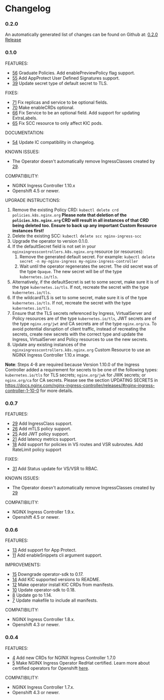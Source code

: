 # Changelog

### 0.2.0

An automatically generated list of changes can be found on Github at: [0.2.0 Release](https://github.com/nginxinc/nginx-ingress-operator/releases/tag/v0.2.0)

### 0.1.0

FEATURES:

* [56](https://github.com/nginxinc/nginx-ingress-operator/pull/56) Graduate Policies. Add enablePreviewPolicy flag support.
* [55](https://github.com/nginxinc/nginx-ingress-operator/pull/55) Add AppProtect User Defined Signatures support.
* [39](https://github.com/nginxinc/nginx-ingress-operator/pull/39) Update secret type of default secret to TLS.

FIXES:

* [71](https://github.com/nginxinc/nginx-ingress-operator/pull/71) Fix replicas and service to be optional fields.
* [70](https://github.com/nginxinc/nginx-ingress-operator/pull/70) Make enableCRDs optional.
* [66](https://github.com/nginxinc/nginx-ingress-operator/pull/66) Fix Service to be an optional field. Add support for updating ExtraLabels.
* [65](https://github.com/nginxinc/nginx-ingress-operator/pull/65) Fix SCC resource to only affect KIC pods.

DOCUMENTATION:

* [54](https://github.com/nginxinc/nginx-ingress-operator/pull/54) Update IC compatibility in changelog.

KNOWN ISSUES:

* The Operator doesn't automatically remove IngressClasses created by [29](https://github.com/nginxinc/nginx-ingress-operator/pull/29).

COMPATIBILITY:

- NGINX Ingress Controller 1.10.x
- Openshift 4.5 or newer.

UPGRADE INSTRUCTIONS:

1. Remove the existing Policy CRD: `kubectl delete crd policies.k8s.nginx.org`
**Please note that deletion of the `policies.k8s.nginx.org` CRD will result in all instances of that CRD being deleted too. Ensure to back up any important Custom Resource instances first!**
1. Delete the existing SCC: `kubectl delete scc nginx-ingress-scc`
1. Upgrade the operator to version 0.1.0.
1. If the defaultSecret field is not set in your `nginxingresscontrollers.k8s.nginx.org` resource (or resources):
    1. Remove the generated default secret. For example: `kubectl delete secret -n my-nginx-ingress my-nginx-ingress-controller`
    1. Wait until the operator regenerates the secret. The old secret was of the type `Opaque`. The new secret will be of the type `kubernetes.io/tls`.
1. Alternatively, if the defaultSecret is set to some secret, make sure it is of the type `kubernetes.io/tls`. If not, recreate the secret with the type `kubernetes.io/tls`.
1. If the wildcardTLS is set to some secret, make sure it is of the type `kubernetes.io/tls`. If not, recreate the secret with the type `kubernetes.io/tls`.
1. Ensure that the TLS secrets referenced by Ingress, VirtualServer and Policy resources are of the type `kubernetes.io/tls`, JWT secrets are of the type `nginx.org/jwt` and CA secrets are of the type `nginx.org/ca`. To avoid potential disruption of client traffic, instead of recreating the secrets, create new secrets with the correct type and update the Ingress, VirtualServer and Policy resources to use the new secrets.
1. Update any existing instances of the `nginxingresscontrollers.k8s.nginx.org` Custom Resource to use an NGINX Ingress Controller 1.10.x image.

**Note**: Steps 4-8 are required because Version 1.10.0 of the Ingress Controller added a requirement for secrets to be one of the following types: `kubernetes.io/tls` for TLS secrets; `nginx.org/jwk` for JWK secrets; or `nginx.org/ca` for CA secrets. Please see the section UPDATING SECRETS in https://docs.nginx.com/nginx-ingress-controller/releases/#nginx-ingress-controller-1-10-0 for more details.

### 0.0.7

FEATURES:

* [29](https://github.com/nginxinc/nginx-ingress-operator/pull/29) Add IngressClass support.
* [26](https://github.com/nginxinc/nginx-ingress-operator/pull/26) Add mTLS policy support.
* [25](https://github.com/nginxinc/nginx-ingress-operator/pull/25) Add JWT policy support.
* [21](https://github.com/nginxinc/nginx-ingress-operator/pull/21) Add latency metrics support.
* [18](https://github.com/nginxinc/nginx-ingress-operator/pull/18) Add support for policies in VS routes and VSR subroutes. Add RateLimit policy support

FIXES:

* [31](https://github.com/nginxinc/nginx-ingress-operator/pull/31) Add Status update for VS/VSR to RBAC.

KNOWN ISSUES:
* The Operator doesn't automatically remove IngressClasses created by [29](https://github.com/nginxinc/nginx-ingress-operator/pull/29)

COMPATIBILITY:

* NGINX Ingress Controller 1.9.x.
* Openshift 4.5 or newer.

### 0.0.6

FEATURES:

* [13](https://github.com/nginxinc/nginx-ingress-operator/pull/13) Add support for App Protect.
* [11](https://github.com/nginxinc/nginx-ingress-operator/pull/11) Add enableSnippets cli argument support.

IMPROVEMENTS:
* [15](https://github.com/nginxinc/nginx-ingress-operator/pull/15) Downgrade operator-sdk to 0.17.
* [14](https://github.com/nginxinc/nginx-ingress-operator/pull/14) Add KIC supported versions to README.
* [12](https://github.com/nginxinc/nginx-ingress-operator/pull/12) Make operator install KIC CRDs from manifests.
* [10](https://github.com/nginxinc/nginx-ingress-operator/pull/10) Update operator-sdk to 0.18.
* [8](https://github.com/nginxinc/nginx-ingress-operator/pull/8) Update go to 1.14.
* [7](https://github.com/nginxinc/nginx-ingress-operator/pull/7) Update makefile to include all manifests.

COMPATIBILITY:

* NGINX Ingress Controller 1.8.x.
* Openshift 4.3 or newer.

### 0.0.4

FEATURES:

* [4](https://github.com/nginxinc/nginx-ingress-operator/pull/4) Add new CRDs for NGINX Ingress Controller 1.7.0
* [5](https://github.com/nginxinc/nginx-ingress-operator/pull/5) Make NGINX Ingress Operator RedHat certified. Learn more about certified operators for Openshift [here](https://connect.redhat.com/en/partner-with-us/red-hat-openshift-operator-certification).

COMPATIBILITY:

* NGINX Ingress Controller 1.7.x.
* Openshift 4.3 or newer.
